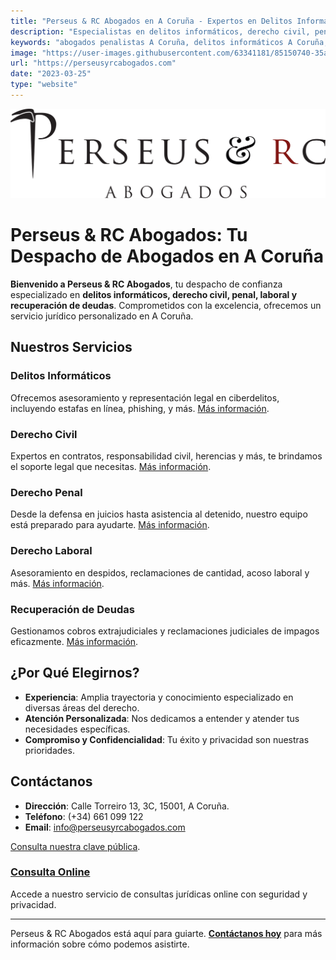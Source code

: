 ```yaml
---
title: "Perseus & RC Abogados en A Coruña - Expertos en Delitos Informáticos, Derecho Civil, Penal y Laboral"
description: "Especialistas en delitos informáticos, derecho civil, penal, laboral y recuperación de deudas en A Coruña. Consulta con nuestros abogados expertos hoy."
keywords: "abogados penalistas A Coruña, delitos informáticos A Coruña, derecho laboral, recuperación de deudas, derecho civil"
image: "https://user-images.githubusercontent.com/63341181/85150740-35a11400-b253-11ea-9a7d-fd3fffc300c0.png"
url: "https://perseusyrcabogados.com"
date: "2023-03-25"
type: "website"
---
```


![Logo de Perseus & RC Abogados en A Coruña](img/perseus.png)

# Perseus & RC Abogados: Tu Despacho de Abogados en A Coruña

**Bienvenido a Perseus & RC Abogados**, tu despacho de confianza especializado en **delitos informáticos, derecho civil, penal, laboral y recuperación de deudas**. Comprometidos con la excelencia, ofrecemos un servicio jurídico personalizado en A Coruña.

## Nuestros Servicios

### Delitos Informáticos
Ofrecemos asesoramiento y representación legal en ciberdelitos, incluyendo estafas en línea, phishing, y más. [Más información](/areas-de-practica/delitos-informaticos).

### Derecho Civil
Expertos en contratos, responsabilidad civil, herencias y más, te brindamos el soporte legal que necesitas. [Más información](/areas-de-practica/derecho-civil).

### Derecho Penal
Desde la defensa en juicios hasta asistencia al detenido, nuestro equipo está preparado para ayudarte. [Más información](/areas-de-practica/derecho-penal).

### Derecho Laboral
Asesoramiento en despidos, reclamaciones de cantidad, acoso laboral y más. [Más información](/areas-de-practica/derecho-laboral).

### Recuperación de Deudas
Gestionamos cobros extrajudiciales y reclamaciones judiciales de impagos eficazmente. [Más información](/areas-de-practica/recuperacion-de-deudas).

## ¿Por Qué Elegirnos?

- **Experiencia**: Amplia trayectoria y conocimiento especializado en diversas áreas del derecho.
- **Atención Personalizada**: Nos dedicamos a entender y atender tus necesidades específicas.
- **Compromiso y Confidencialidad**: Tu éxito y privacidad son nuestras prioridades.

## Contáctanos

- **Dirección**: Calle Torreiro 13, 3C, 15001, A Coruña.
- **Teléfono**: (+34) 661 099 122
- **Email**: info@perseusyrcabogados.com

[Consulta nuestra clave pública](https://perseusyrcabogados.com/public-key.txt).

### [Consulta Online](https://perseusyrcabogados.com/consultas-juridicas-online)

Accede a nuestro servicio de consultas jurídicas online con seguridad y privacidad.

---

Perseus & RC Abogados está aquí para guiarte. **[Contáctanos hoy](https://perseusyrcabogados.com/contacto)** para más información sobre cómo podemos asistirte.

